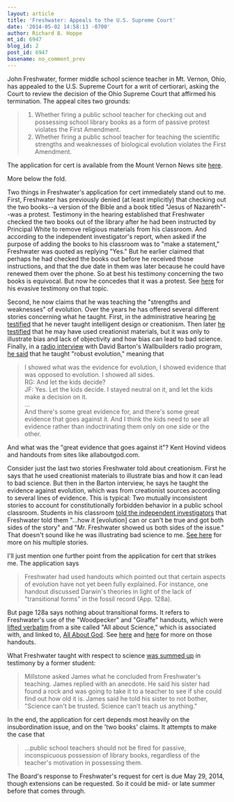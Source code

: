 ```yaml
---
layout: article
title: 'Freshwater: Appeals to the U.S. Supreme Court'
date: '2014-05-02 14:58:13 -0700'
author: Richard B. Hoppe
mt_id: 6947
blog_id: 2
post_id: 6947
basename: no_comment_prev
---
```

John Freshwater, former middle school science teacher in Mt. Vernon, Ohio, has appealed to the U.S. Supreme Court for a writ of certiorari, asking the Court to review the decision of the Ohio Supreme Court that affirmed his termination. The appeal cites two grounds: 

> 1. Whether firing a public school teacher for checking out and possessing school library books as a form of passive protest violates the First Amendment. 
> 2. Whether firing a public school teacher for teaching the scientific strengths and weaknesses of biological evolution violates the First Amendment.

The application for cert is available from the Mount Vernon News site [here](http://mountvernonnews.com/story/2014/04/30/developing-freshwater-appeals-to-us-supreme-court/?fb_ref=recommendations-bar).

More below the fold.

Two things in Freshwater's application for cert immediately stand out to me. First, Freshwater has previously denied (at least implicitly) that checking out the two books--a version of the Bible and a book titled "Jesus of Nazareth"--was a protest. Testimony in the hearing established that Freshwater checked the two books out of the library after he had been instructed by Principal White to remove religious materials from his classroom. And according to the independent investigator's report, when asked if the purpose of adding the books to his classroom was to "make a statement," Freshwater was quoted as replying "Yes." But he earlier claimed that perhaps he had checked the books out before he received those instructions, and that the due date in them was later because he could have renewed them over the phone. So at best his testimony concerning the two books is equivocal. But now he concedes that it was a protest. See [here](http://www.pandasthumb.org/archives/2010/06/freshwater-fres.html) for his evasive testimony on that topic.

Second, he now claims that he was teaching the "strengths and weaknesses" of evolution. Over the years he has offered several different stories concerning what he taught. First, in the administrative hearing [he testified](http://pandasthumb.org/archives/2008/10/freshwater-hear-1.html) that he never taught intelligent design or creationism.  Then later [he testified](http://pandasthumb.org/archives/2009/12/freshwater-dec-1.html) that he may have used creationist materials, but it was only to illustrate bias and lack of objectivity and how bias can lead to bad science. Finally, in a [radio interview](http://wallbuilderslive.com/archives.asp?d=201111) with David Barton's Wallbuilders radio program, [he said](http://www.pandasthumb.org/archives/2011/12/freshwater-he-t.html) that he taught "robust evolution," meaning that 

> I showed what was the evidence for evolution, I showed evidence that was opposed to evolution. I showed all sides.  
> RG: And let the kids decide?  
> JF: Yes. Let the kids decide. I stayed neutral on it, and let the kids make a decision on it.  
> ...  
> And there's some great evidence for, and there's some great evidence that goes against it. And I think the kids need to see all evidence rather than indoctrinating them only on one side or the other.

And what was the "great evidence that goes against it"? Kent Hovind videos and handouts from sites like allaboutgod.com. 

Consider just the last two stories Freshwater told about creationism. First he says that he used creationist materials to illustrate bias and how it can lead to bad science. But then in the Barton interview, he says he taught the evidence against evolution, which was from creationist sources according to several lines of evidence. This is typical: Two mutually inconsistent stories to account for constitutionally forbidden behavior in a public school classroom. Students in his classroom [told the independent investigators](http://www.docstoc.com/docs/23386814/Mount-Vernon-Investigation-Report) that Freshwater told them "...how it \[evolution\] can or can't be true and got both sides of the story" and "Mr. Freshwater showed us both sides of the issue."  That doesn't sound like he was illustrating bad science to me. [See here](http://www.pandasthumb.org/archives/2011/12/freshwater-he-t.html) for more on his multiple stories.

I'll just mention one further point from the application for cert that strikes me. The application says 

> Freshwater had used handouts which pointed out that certain aspects of evolution have not yet been fully explained. For instance, one handout discussed Darwin's theories in light of the lack of "transitional forms" in the fossil record (App. 128a).

But page 128a says nothing about transitional forms. It refers to Freshwater's use of the "Woodpecker" and "Giraffe" handouts, which were [lifted verbatim](http://pandasthumb.org/archives/2009/01/freshwater-day-4.html) from a site called "All about Science," which is associated with, and linked to, [All About God](http://allaboutgod.com/). See [here](http://pandasthumb.org/archives/2009/01/freshwater-day-4.html) and [here](http://www.pandasthumb.org/archives/2009/01/freshwater-day-5.html) for more on those handouts.

What Freshwater taught with respect to science [was summed up](http://pandasthumb.org/archives/2008/10/day-4-science-c.html) in testimony by a former student:

> Millstone asked James what he concluded from Freshwater's teaching. James replied with an anecdote. He said his sister had found a rock and was going to take it to a teacher to see if she could find out how old it is. James said he told his sister to not bother, "Science can't be trusted. Science can't teach us anything."

In the end, the application for cert depends most heavily on the insubordination issue, and on the 'two books' claims. It attempts to make the case that 

> ...public school teachers should not be fired for passive, inconspicuous possession of library books, regardless of the teacher's motivation in possessing them. 

The Board's response to Freshwater's request for cert is due May 29, 2014, though extensions can be requested. So it could be mid- or late summer before that comes through.
